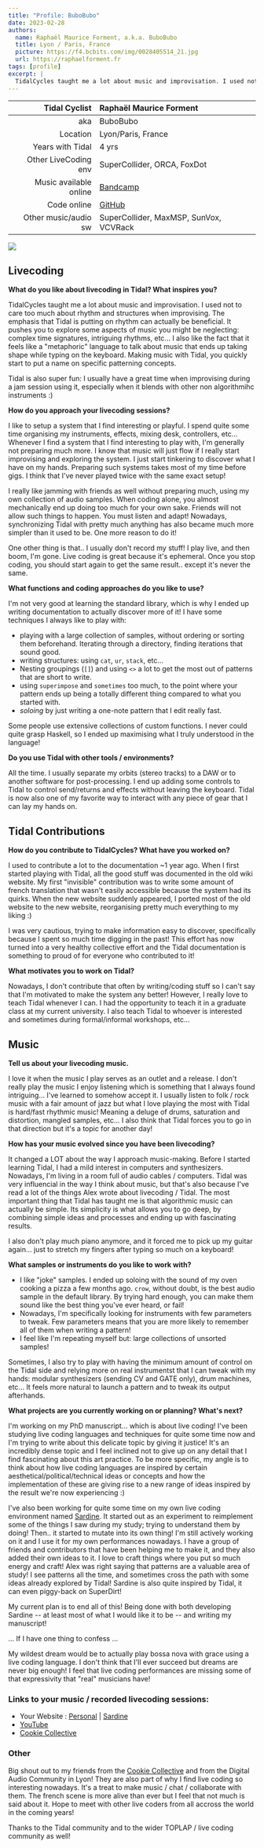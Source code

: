```yaml
---
title: "Profile: BuboBubo"
date: 2023-02-28
authors:
  name: Raphaël Maurice Forment, a.k.a. BuboBubo
  title: Lyon / Paris, France
  picture: https://f4.bcbits.com/img/0028405514_21.jpg
  url: https://raphaelforment.fr
tags: [profile]
excerpt: |
  TidalCycles taught me a lot about music and improvisation. I used not to care too much about rhythm and structures when improvising. The emphasis that Tidal is putting on rhythm can actually be beneficial. It pushes you to explore some aspects of music you might be neglecting: complex time signatures, intriguing rhythms, etc... I also like the fact that it feels like a "metaphoric" language to talk about music that ends up taking shape while typing on the keyboard. Making music with Tidal, you quickly start to put a name on specific patterning concepts.
---
```


| Tidal Cyclist  | Raphaël Maurice Forment |
| --------:    | :---------- |
| aka    | BuboBubo |
| Location | Lyon/Paris, France |
| Years with Tidal | 4 yrs |
| Other LiveCoding env | SuperCollider, ORCA, FoxDot |
| Music available online | [Bandcamp](https://bubobubo.bandcamp.com/album/archive-grrrnd-zero) |
| Code online | [GitHub](https://github.com/Bubobubobubobubo) |
| Other music/audio sw | SuperCollider, MaxMSP, SunVox, VCVRack |  

![](https://cookie.paris/static/2691e91b9da74087ddb672eb917bec9e/04f58/8.webp)

## Livecoding  

**What do you like about livecoding in Tidal? What inspires you?**   

TidalCycles taught me a lot about music and improvisation. I used not to care too much about rhythm and structures when improvising. The emphasis that Tidal is putting on rhythm can actually be beneficial. It pushes you to explore some aspects of music you might be neglecting: complex time signatures, intriguing rhythms, etc... I also like the fact that it feels like a "metaphoric" language to talk about music that ends up taking shape while typing on the keyboard. Making music with Tidal, you quickly start to put a name on specific patterning concepts.

Tidal is also super fun: I usually have a great time when improvising during a jam session using it, especially when it blends with other non algorithmihc instruments :)

**How do you approach your livecoding sessions?**  

I like to setup a system that I find interesting or playful. I spend quite some time organising my instruments, effects, mixing desk, controllers, etc... Whenever I find a system that I find interesting to play with, I'm generally not preparing much more. I know that music will just flow if I really start improvising and exploring the system. I just start tinkering to discover what I have on my hands. Preparing such systems takes most of my time before gigs. I think that I've never played twice with the same exact setup!

I really like jamming with friends as well without preparing much, using my own collection of audio samples. When coding alone, you almost mechanically end up doing too much for your own sake. Friends will not allow such things to happen. You must listen and adapt! Nowadays, synchronizing Tidal with pretty much anything has also became much more simpler than it used to be. One more reason to do it!

One other thing is that.. I usually don't record my stuff! I play live, and then boom, I'm gone. Live coding is great because it's ephemeral. Once you stop coding, you should start again to get the same result.. except it's never the same.

**What functions and coding approaches do you like to use?**  

I'm not very good at learning the standard library, which is why I ended up writing documentation to actually discover more of it! I have some techniques I always like to play with:
* playing with a large collection of samples, without ordering or sorting them beforehand. Iterating through a directory, finding iterations that sound good.
* writing structures: using `cat`, `ur`, `stack`, etc...
* Nesting groupings (`[]`) and using `<>` a lot to get the most out of patterns that are short to write.
* using `superimpose` and `sometimes` too much, to the point where your pattern ends up being a totally different thing compared to what you started with.
* *soloing* by just writing a one-note pattern that I edit really fast.

Some people use extensive collections of custom functions. I never could quite grasp Haskell, so I ended up maximising what I truly understood in the language!

**Do you use Tidal with other tools / environments?**  

All the time. I usually separate my orbits (stereo tracks) to a DAW or to another software for post-processing. I end up adding some controls to Tidal to control send/returns and effects without leaving the keyboard. Tidal is now also one of my favorite way to interact with any piece of gear that I can lay my hands on.


## Tidal Contributions  

**How do you contribute to TidalCycles? What have you worked on?**  

I used to contribute a lot to the documentation ~1 year ago. When I first started playing with Tidal, all the good stuff was documented in the old wiki website. My first "invisible" contribution was to write some amount of french translation that wasn't easily accessible because the system had its quirks. When the new website suddenly appeared, I ported most of the old website to the new website, reorganising pretty much everything to my liking :)

I was very cautious, trying to make information easy to discover, specifically because I spent so much time digging in the past! This effort has now turned into a very healthy collective effort and the Tidal documentation is something to proud of for everyone who contributed to it!

**What motivates you to work on Tidal?**   

Nowadays, I don't contribute that often by writing/coding stuff so I can't say that I'm motivated to make the system any better! However, I really love to teach Tidal whenever I can. I had the opportunity to teach it in a graduate class at my current university. I also teach Tidal to whoever is interested and sometimes during formal/informal workshops, etc...

## Music  

**Tell us about your livecoding music.**  

I love it when the music I play serves as an outlet and a release. I don't really play the music I enjoy listening which is something that I always found intriguing... I've learned to somehow accept it. I usually listen to folk / rock music with a fair amount of jazz but what I love playing the most with Tidal is hard/fast rhythmic music! Meaning a deluge of drums, saturation and distortion, mangled samples, etc... I also think that Tidal forces you to go in that direction but it's a topic for another day!

**How has your music evolved since you have been livecoding?**  

It changed a LOT about the way I approach music-making. Before I started learning Tidal, I had a mild interest in computers and synthesizers. Nowadays, I'm living in a room full of audio cables / computers. Tidal was very influencial in the way I think about music, but that's also because I've read a lot of the things Alex wrote about livecoding / Tidal. The most important thing that Tidal has taught me is that algorithmic music can actually be simple. Its simplicity is what allows you to go deep, by combining simple ideas and processes and ending up with fascinating results.

I also don't play much piano anymore, and it forced me to pick up my guitar again... just to stretch my fingers after typing so much on a keyboard!

**What samples or instruments do you like to work with?**  

* I like "joke" samples. I ended up soloing with the sound of my oven cooking a pizza a few months ago. `crow`, without doubt, is the best audio sample in the default library. By trying hard enough, you can make them sound like the best thing you've ever heard, or fail!
* Nowadays, I'm specifically looking for instruments with few parameters to tweak. Few parameters means that you are more likely to remember all of them when writing a pattern!
* I feel like I'm repeating myself but: large collections of unsorted samples!

Sometimes, I also try to play with having the minimum amount of control on the Tidal side and relying more on real instrumentst that I can tweak with my hands: modular synthesizers (sending CV and GATE only), drum machines, etc... It feels more natural to launch a pattern and to tweak its output afterhands.

**What projects are you currently working on or planning? What's next?**  

I'm working on my PhD manuscript... which is about live coding! I've been studying live coding languages and techniques for quite some time now and I'm trying to write about this delicate topic by giving it justice! It's an incredibly dense topic and I feel inclined not to give up on any detail that I find fascinating about this art practice. To be more specific, my angle is to think about how live coding languages are inspired by certain aesthetical/political/technical ideas or concepts and how the implementation of these are giving rise to a new range of ideas inspired by the result we're now experiencing :)

I've also been working for quite some time on my own live coding environment named [Sardine](https://sardine.raphaelforment.fr). It started out as an experiment to reimplement some of the things I saw during my study; trying to understand them by doing! Then.. it started to mutate into its own thing! I'm still actively working on it and I use it for my own performances nowadays. I have a group of friends and contributors that have been helping me to make it, and they also added their own ideas to it. I love to craft things where you put so much energy and craft! Alex was right saying that patterns are a valuable area of study! I see patterns all the time, and sometimes cross the path with some ideas already explored by Tidal! Sardine is also quite inspired by Tidal, it can even piggy-back on SuperDirt!

My current plan is to end all of this! Being done with both developing Sardine -- at least most of what I would like it to be -- and writing my manuscript!

... If I have one thing to confess ...

My wildest dream would be to actually play bossa nova with grace using a live coding language. I don't think that I'll ever succeed but dreams are never big enough! I feel that live coding performances are missing some of that expressivity that "real" musicians have!

### Links to your music / recorded livecoding sessions:
- Your Website : [Personal](https://raphaelforment.fr) | [Sardine](https://sardine.raphaelforment.fr)
- [YouTube](https://www.youtube.com/@raphaelforment7668)
- [Cookie Collective](https://cookie.paris)

### Other

Big shout out to my friends from the [Cookie Collective](https://cookie.paris) and from the Digital Audio Community in Lyon! They are also part of why I find live coding so interesting nowadays. It's a treat to make music / chat / collaborate with them. The french scene is more alive than ever but I feel that not much is said about it. Hope to meet with other live coders from all accross the world in the coming years!

Thanks to the Tidal community and to the wider TOPLAP / live coding community as well!
